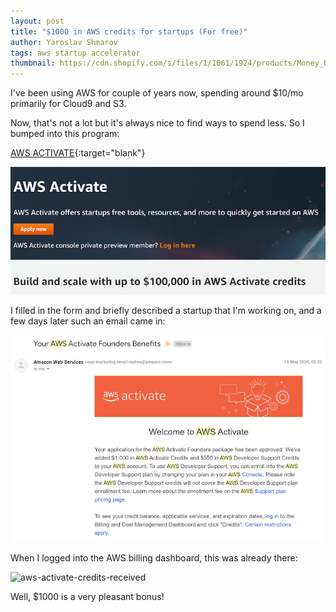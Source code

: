 ```yaml
---
layout: post
title: "$1000 in AWS credits for startups (For free)"
author: Yaroslav Shmarov
tags: aws startup accelerator
thumbnail: https://cdn.shopify.com/s/files/1/1061/1924/products/Money_Bag_Emoji_large.png?v=1571606064
---
```



I've been using AWS for couple of years now, spending around $10/mo primarily for Cloud9 and S3.

Now, that's not a lot but it's always nice to find ways to spend less. So I bumped into this program:

[AWS ACTIVATE](https://aws.amazon.com/activate/){:target="blank"}

![aws-activate-apply](/assets/2020-06-16-1000-in-aws-credits-for-startups/aws-activate-apply.png)

 I filled in the form and briefly described a startup that I'm working on, and a few days later such an email came in:

![aws-activate-money-received](/assets/2020-06-16-1000-in-aws-credits-for-startups/aws-activate-money-received.png)

When I logged into the AWS billing dashboard, this was already there:

![aws-activate-credits-received](/assets/2020-06-16-1000-in-aws-credits-for-startups/2020-06-16-1000-in-aws-credits-for-startups-received.png)

Well, $1000 is a very pleasant bonus!